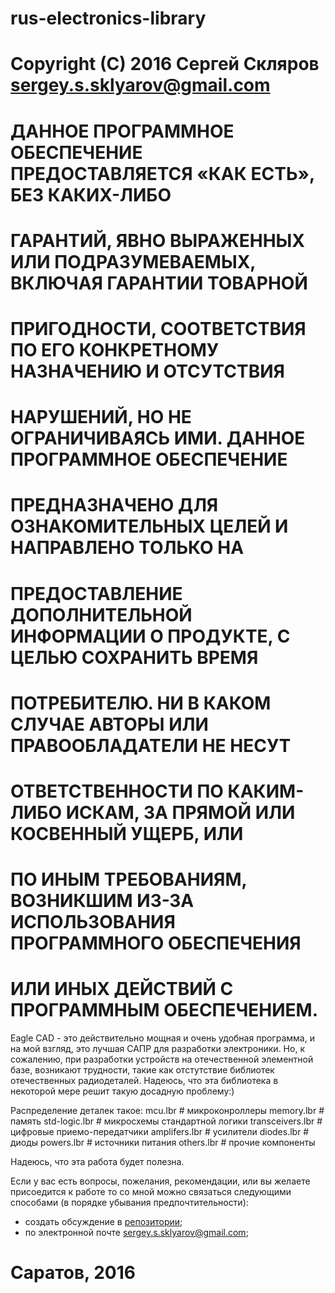 # rus-electronics-library
# 
# Copyright (C) 2016 Сергей Скляров <sergey.s.sklyarov@gmail.com>
#
# ДАННОЕ ПРОГРАММНОЕ ОБЕСПЕЧЕНИЕ ПРЕДОСТАВЛЯЕТСЯ «КАК ЕСТЬ», БЕЗ КАКИХ-ЛИБО
# ГАРАНТИЙ, ЯВНО ВЫРАЖЕННЫХ ИЛИ ПОДРАЗУМЕВАЕМЫХ, ВКЛЮЧАЯ ГАРАНТИИ ТОВАРНОЙ
# ПРИГОДНОСТИ, СООТВЕТСТВИЯ ПО ЕГО КОНКРЕТНОМУ НАЗНАЧЕНИЮ И ОТСУТСТВИЯ
# НАРУШЕНИЙ, НО НЕ ОГРАНИЧИВАЯСЬ ИМИ. ДАННОЕ ПРОГРАММНОЕ ОБЕСПЕЧЕНИЕ
# ПРЕДНАЗНАЧЕНО ДЛЯ ОЗНАКОМИТЕЛЬНЫХ ЦЕЛЕЙ И НАПРАВЛЕНО ТОЛЬКО НА
# ПРЕДОСТАВЛЕНИЕ ДОПОЛНИТЕЛЬНОЙ ИНФОРМАЦИИ О ПРОДУКТЕ, С ЦЕЛЬЮ СОХРАНИТЬ ВРЕМЯ
# ПОТРЕБИТЕЛЮ. НИ В КАКОМ СЛУЧАЕ АВТОРЫ ИЛИ ПРАВООБЛАДАТЕЛИ НЕ НЕСУТ
# ОТВЕТСТВЕННОСТИ ПО КАКИМ-ЛИБО ИСКАМ, ЗА ПРЯМОЙ ИЛИ КОСВЕННЫЙ УЩЕРБ, ИЛИ
# ПО ИНЫМ ТРЕБОВАНИЯМ, ВОЗНИКШИМ ИЗ-ЗА ИСПОЛЬЗОВАНИЯ ПРОГРАММНОГО ОБЕСПЕЧЕНИЯ
# ИЛИ ИНЫХ ДЕЙСТВИЙ С ПРОГРАММНЫМ ОБЕСПЕЧЕНИЕМ.

Eagle CAD - это действительно мощная и очень удобная программа, 
и на мой взгляд, это лучшая САПР для разработки электроники.
Но, к сожалению, при разработки устройств на отечественной элементной базе,
возникают трудности, такие как отстутствие библиотек отечественных радиодеталей.
Надеюсь, что эта библиотека в некоторой мере решит такую досадную проблему:)


Распределение деталек такое:
mcu.lbr          # микроконроллеры
memory.lbr       # память
std-logic.lbr    # микросхемы стандартной логики
transceivers.lbr # цифровые приемо-передатчики
amplifers.lbr    # усилители
diodes.lbr       # диоды
powers.lbr       # источники питания
others.lbr       # прочие компоненты

Надеюсь, что эта работа будет полезна.

Если у вас есть вопросы, пожелания, рекомендации, или вы желаете присоедится к работе то
со мной можно связаться следующими способами (в порядке убывания предпочтительности):
- создать обсуждение в [репозитории](https://github.com/kirra-cat/rus-electronics-library/issues);
- по электронной почте [sergey.s.sklyarov@gmail.com](mailto:sergey.s.sklyarov@gmail.com);

#
# Саратов, 2016
#